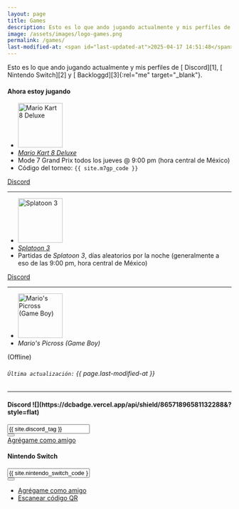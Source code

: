 ```yaml
---
layout: page
title: Games
description: Esto es lo que ando jugando actualmente y mis perfiles de Discord, Nintendo Switch y Backloggd.
image: /assets/images/logo-games.png
permalink: /games/
last-modified-at: <span id="last-updated-at">2025-04-17 14:51:48</span>
---
```


<div class="text-center">
Esto es lo que ando jugando actualmente y mis perfiles de [<i class="fa-solid fa-link"></i> Discord][1], [<i class="fa-solid fa-link"></i> Nintendo Switch][2] y [<i class="fa-solid fa-link"></i> Backloggd][3]{:rel="me" target="_blank"}.
</div>

<div class="row">
<div class="col-12 my-auto">

<div class="card text-center mb-0">
<div class="card-header">
<h4 class="card-title">
<i class="fa-solid fa-gamepad"></i> Ahora estoy jugando
</h4>
</div>
<div class="card-body">
<div class="row">
<div class="col-md-6 my-auto">
<ul class="list-unstyled">
<li class="mb-3">
<a href="/games/mario-kart/">
<img class="img-fluid rounded" src="https://images.igdb.com/igdb/image/upload/t_cover_big_2x/co213p.jpg" alt="Mario Kart 8 Deluxe" width="100">
</a>
</li>
<li>
<a href="/games/mario-kart/">
<em>Mario Kart 8 Deluxe</em>
</a>
</li>
<li>
Mode 7 Grand Prix todos los jueves @ 9:00 pm (hora central de México)
</li>
<li>
Código del torneo: <code>{{ site.m7gp_code }}</code>
</li>
</ul>
</div>
<div class="col-md-6 my-auto">
<a class="btn btn-primary btn-lg" href="https://discord.gg/U77J5c6" target="_blank">
<i class="fa-brands fa-discord"></i> Discord
</a>
</div>
</div>
<hr>
<div class="row">
<div class="col-md-6 my-auto">
<ul class="list-unstyled">
<li class="mb-3">
<a href="/games/splatoon/">
<img class="img-fluid rounded" src="https://images.igdb.com/igdb/image/upload/t_cover_big_2x/co59x3.jpg" alt="Splatoon 3" width="100">
</a>
</li>
<li>
<a href="/games/splatoon/">
<em>Splatoon 3</em>
</a>
</li>
<li>
Partidas de <em>Splatoon 3</em>, días aleatorios por la noche (generalmente a eso de las 9:00 pm, hora central de México)
</li>
</ul>
</div>
<div class="col-md-6 my-auto">
<a class="btn btn-primary btn-lg" href="https://discord.gg/NUSDKeJ" target="_blank">
<i class="fa-brands fa-discord"></i> Discord
</a>
</div>
</div>
<hr>
<div class="row">
<div class="col-md-6 my-auto">
<ul class="list-unstyled">
<li class="mb-3">
<img class="img-fluid rounded" src="https://images.igdb.com/igdb/image/upload/t_cover_big_2x/co2tau.jpg" alt="Mario's Picross (Game Boy)" width="100">
</li>
<li>
<em>Mario's Picross (Game Boy)</em>
</li>
</ul>
</div>
<div class="col-md-6 my-auto text-monospace">
(Offline)
</div>
</div>
</div>
<div class="card-footer text-muted">
<h6>
<code>Última actualización:</code> {{ page.last-modified-at }}
</h6>
</div>
</div>

</div>
</div>

---

<div class="row mb-3">
<div class="col-12 col-lg-6 my-auto">

<div class="card mb-4 my-lg-auto text-center" id="discord-tag">
<div class="card-header">
<h4 class="card-title">
<i class="fa-brands fa-discord"></i> Discord ![](https://dcbadge.vercel.app/api/shield/86571896581132288&?style=flat)
</h4>
</div>
<div class="card-body">
<div class="input-group justify-content-center">
<input type="text" class="form-control clipboard-field" id="discord-tag-value" value="{{ site.discord_tag }}" data-toggle="tooltip" data-placement="top" data-trigger="focus" title="Username de Discord copiado" aria-label="" aria-describedby readonly>
<div class="input-group-append">
<button class="btn btn-outline-secondary" type="button" data-clipboard-target="#discord-tag-value" data-toggle="tooltip" data-placement="top" title="Copiar">
<i class="fa-solid fa-copy"></i>
</button>
</div>
</div>
<a class="btn btn-primary btn-sm mt-4" href="https://discordapp.com/users/86571896581132288/" rel="me" target="_blank">
<i class="fa-solid fa-user-plus"></i> Agrégame como amigo
</a>
</div>
</div>

</div>

<div class="col-12 col-lg-6 my-auto">

<div class="card mb-4 my-lg-auto text-center" id="nintendo-switch">
<div class="card-header">
<h4 class="card-title">
<i class="fa-solid fa-gamepad"></i> Nintendo Switch
</h4>
</div>
<div class="card-body">
<div class="input-group justify-content-center">
<input type="text" class="form-control clipboard-field" id="nintendo-switch-code" value="{{ site.nintendo_switch_code }}" data-toggle="tooltip" data-placement="top" data-trigger="focus" title="Código copiado" aria-label="" aria-describedby readonly>
<div class="input-group-append">
<button class="btn btn-outline-secondary" type="button" data-clipboard-target="#nintendo-switch-code" data-toggle="tooltip" data-placement="top" title="Copiar">
<i class="fa-solid fa-copy"></i>
</button>
</div>
</div>
<ul class="list-inline mt-4">
<li class="list-inline-item">
<a class="btn btn-primary btn-sm" href="https://lounge.nintendo.com/friendcode/3920-3330-9820/DLkJcWQ1L6" rel="me" target="_blank">
<i class="fa-solid fa-user-plus"></i> Agrégame como amigo
</a>
</li>
<li class="list-inline-item">
<a class="btn btn-primary btn-sm" href="javascript:void(0)" data-toggle="modal" data-target="#modal" data-img-src="../assets/images/nintendo-switch-qr-code.jpg">
<i class="fa-solid fa-qrcode"></i> Escanear código QR
</a>
</li>
</ul>
</div>
</div>

</div>
</div>

[1]: #discord-tag
[2]: #nintendo-switch
[3]: https://www.backloggd.com/u/mijo/playing/
[4]: /games/mario-kart/
[5]: /games/splatoon/

